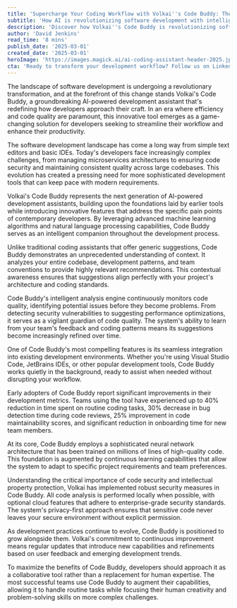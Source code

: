 ```yaml
---
title: 'Supercharge Your Coding Workflow with Volkai''s Code Buddy: The Ultimate Developer''s Sidekick'
subtitle: 'How AI is revolutionizing software development with intelligent code assistance'
description: 'Discover how Volkai''s Code Buddy is revolutionizing software development with AI-powered assistance, offering features like contextual intelligence, automated code quality assurance, and seamless workflow integration. Learn how early adopters are seeing up to 40% reduction in routine coding tasks and significant improvements in code quality.'
author: 'David Jenkins'
read_time: '8 mins'
publish_date: '2025-03-01'
created_date: '2025-03-01'
heroImage: 'https://images.magick.ai/ai-coding-assistant-header-2025.jpg'
cta: 'Ready to transform your development workflow? Follow us on LinkedIn to stay updated on the latest AI-powered coding innovations and be the first to know about new Code Buddy features and updates.'
---
```


The landscape of software development is undergoing a revolutionary transformation, and at the forefront of this change stands Volkai's Code Buddy, a groundbreaking AI-powered development assistant that's redefining how developers approach their craft. In an era where efficiency and code quality are paramount, this innovative tool emerges as a game-changing solution for developers seeking to streamline their workflow and enhance their productivity.

The software development landscape has come a long way from simple text editors and basic IDEs. Today's developers face increasingly complex challenges, from managing microservices architectures to ensuring code security and maintaining consistent quality across large codebases. This evolution has created a pressing need for more sophisticated development tools that can keep pace with modern requirements.

Volkai's Code Buddy represents the next generation of AI-powered development assistants, building upon the foundations laid by earlier tools while introducing innovative features that address the specific pain points of contemporary developers. By leveraging advanced machine learning algorithms and natural language processing capabilities, Code Buddy serves as an intelligent companion throughout the development process.

Unlike traditional coding assistants that offer generic suggestions, Code Buddy demonstrates an unprecedented understanding of context. It analyzes your entire codebase, development patterns, and team conventions to provide highly relevant recommendations. This contextual awareness ensures that suggestions align perfectly with your project's architecture and coding standards.

Code Buddy's intelligent analysis engine continuously monitors code quality, identifying potential issues before they become problems. From detecting security vulnerabilities to suggesting performance optimizations, it serves as a vigilant guardian of code quality. The system's ability to learn from your team's feedback and coding patterns means its suggestions become increasingly refined over time.

One of Code Buddy's most compelling features is its seamless integration into existing development environments. Whether you're using Visual Studio Code, JetBrains IDEs, or other popular development tools, Code Buddy works quietly in the background, ready to assist when needed without disrupting your workflow.

Early adopters of Code Buddy report significant improvements in their development metrics. Teams using the tool have experienced up to 40% reduction in time spent on routine coding tasks, 30% decrease in bug detection time during code reviews, 25% improvement in code maintainability scores, and significant reduction in onboarding time for new team members.

At its core, Code Buddy employs a sophisticated neural network architecture that has been trained on millions of lines of high-quality code. This foundation is augmented by continuous learning capabilities that allow the system to adapt to specific project requirements and team preferences.

Understanding the critical importance of code security and intellectual property protection, Volkai has implemented robust security measures in Code Buddy. All code analysis is performed locally when possible, with optional cloud features that adhere to enterprise-grade security standards. The system's privacy-first approach ensures that sensitive code never leaves your secure environment without explicit permission.

As development practices continue to evolve, Code Buddy is positioned to grow alongside them. Volkai's commitment to continuous improvement means regular updates that introduce new capabilities and refinements based on user feedback and emerging development trends.

To maximize the benefits of Code Buddy, developers should approach it as a collaborative tool rather than a replacement for human expertise. The most successful teams use Code Buddy to augment their capabilities, allowing it to handle routine tasks while focusing their human creativity and problem-solving skills on more complex challenges.